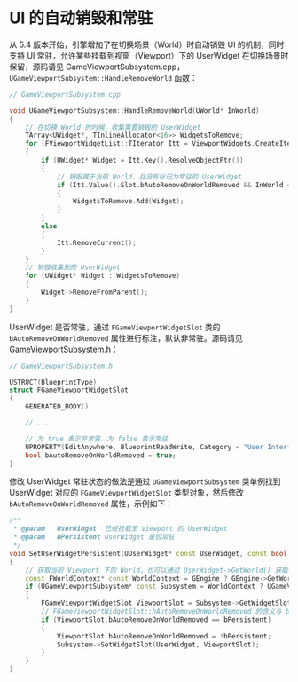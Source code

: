 # UI 的自动销毁和常驻

从 5\.4 版本开始，引擎增加了在切换场景（World）时自动销毁 UI 的机制，同时支持 UI 常驻，允许某些挂载到视窗（Viewport）下的 UserWidget 在切换场景时保留，源码请见 GameViewportSubsystem\.cpp，`UGameViewportSubsystem::HandleRemoveWorld` 函数：

```cpp
// GameViewportSubsystem.cpp

void UGameViewportSubsystem::HandleRemoveWorld(UWorld* InWorld)
{
    // 在切换 World 的时候，收集需要销毁的 UserWidget
    TArray<UWidget*, TInlineAllocator<16>> WidgetsToRemove;
    for (FViewportWidgetList::TIterator Itt = ViewportWidgets.CreateIterator(); Itt; ++Itt)
    {
        if (UWidget* Widget = Itt.Key().ResolveObjectPtr())
        {
            // 销毁属于当前 World，且没有标记为常驻的 UserWidget
            if (Itt.Value().Slot.bAutoRemoveOnWorldRemoved && InWorld == Widget->GetWorld())
            {
                WidgetsToRemove.Add(Widget);
            }
        }
        else
        {
            Itt.RemoveCurrent();
        }
    }
    // 销毁收集到的 UserWidget
    for (UWidget* Widget : WidgetsToRemove)
    {
        Widget->RemoveFromParent();
    }
}
```

UserWidget 是否常驻，通过 `FGameViewportWidgetSlot` 类的 `bAutoRemoveOnWorldRemoved` 属性进行标注，默认非常驻。源码请见 GameViewportSubsystem\.h：

```cpp
// GameViewportSubsystem.h

USTRUCT(BlueprintType)
struct FGameViewportWidgetSlot
{
    GENERATED_BODY()

    // ...

    // 为 true 表示非常驻，为 false 表示常驻
    UPROPERTY(EditAnywhere, BlueprintReadWrite, Category = "User Interface")
    bool bAutoRemoveOnWorldRemoved = true;
}
```

修改 UserWidget 常驻状态的做法是通过 `UGameViewportSubsystem` 类单例找到 UserWidget 对应的 `FGameViewportWidgetSlot` 类型对象，然后修改 `bAutoRemoveOnWorldRemoved` 属性，示例如下：

```cpp
/**
 * @param   UserWidget  已经挂载至 Viewport 的 UserWidget
 * @param   bPersistent UserWidget 是否常驻
 */
void SetUserWidgetPersistent(UUserWidget* const UserWidget, const bool bPersistent)
{
    // 获取当前 Viewport 下的 World，也可以通过 UserWidget->GetWorld() 获取
    const FWorldContext* const WorldContext = GEngine ? GEngine->GetWorldContextFromGameViewport(GEngine->GameViewport) : nullptr;
    if (UGameViewportSubsystem* const Subsystem = WorldContext ? UGameViewportSubsystem::Get(WorldContext->World()) : nullptr)
    {
        FGameViewportWidgetSlot ViewportSlot = Subsystem->GetWidgetSlot(UserWidget);
        // FGameViewportWidgetSlot::bAutoRemoveOnWorldRemoved 的含义与 bPersistent 相反
        if (ViewportSlot.bAutoRemoveOnWorldRemoved == bPersistent)
        {
            ViewportSlot.bAutoRemoveOnWorldRemoved = !bPersistent;
            Subsystem->SetWidgetSlot(UserWidget, ViewportSlot);
        }
    }
}
```
